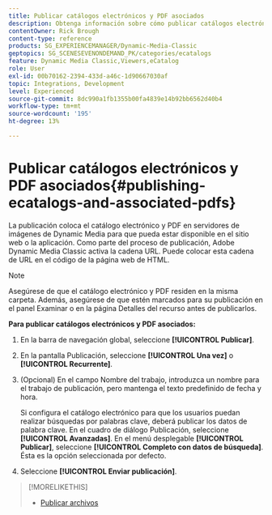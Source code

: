 ```yaml
---
title: Publicar catálogos electrónicos y PDF asociados
description: Obtenga información sobre cómo publicar catálogos electrónicos y PDF asociados desde Adobe Dynamic Media Classic.
contentOwner: Rick Brough
content-type: reference
products: SG_EXPERIENCEMANAGER/Dynamic-Media-Classic
geptopics: SG_SCENESEVENONDEMAND_PK/categories/ecatalogs
feature: Dynamic Media Classic,Viewers,eCatalog
role: User
exl-id: 00b70162-2394-433d-a46c-1d90667030af
topic: Integrations, Development
level: Experienced
source-git-commit: 8dc990a1fb1355b00fa4839e14b92bb6562d40b4
workflow-type: tm+mt
source-wordcount: '195'
ht-degree: 13%

---
```


# Publicar catálogos electrónicos y PDF asociados{#publishing-ecatalogs-and-associated-pdfs}

La publicación coloca el catálogo electrónico y PDF en servidores de imágenes de Dynamic Media para que pueda estar disponible en el sitio web o la aplicación. Como parte del proceso de publicación, Adobe Dynamic Media Classic activa la cadena URL. Puede colocar esta cadena de URL en el código de la página web de HTML.

>[!NOTE]
>
>Asegúrese de que el catálogo electrónico y PDF residen en la misma carpeta. Además, asegúrese de que estén marcados para su publicación en el panel Examinar o en la página Detalles del recurso antes de publicarlos.

**Para publicar catálogos electrónicos y PDF asociados:**

1. En la barra de navegación global, seleccione **[!UICONTROL Publicar]**.
1. En la pantalla Publicación, seleccione **[!UICONTROL Una vez]** o **[!UICONTROL Recurrente]**.
1. (Opcional) En el campo Nombre del trabajo, introduzca un nombre para el trabajo de publicación, pero mantenga el texto predefinido de fecha y hora.

   Si configura el catálogo electrónico para que los usuarios puedan realizar búsquedas por palabras clave, deberá publicar los datos de palabra clave. En el cuadro de diálogo Publicación, seleccione **[!UICONTROL Avanzadas]**. En el menú desplegable **[!UICONTROL Publicar]**, seleccione **[!UICONTROL Completo con datos de búsqueda]**. Ésta es la opción seleccionada por defecto.

1. Seleccione **[!UICONTROL Enviar publicación]**.

>[!MORELIKETHIS]
>
>* [Publicar archivos](publishing-files.md)
